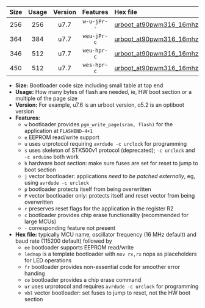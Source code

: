 |Size|Usage|Version|Features|Hex file|
|:-:|:-:|:-:|:-:|:--|
|256|256|u7.7|`w-u-jPr--`|[urboot_at90pwm316_16mhz_115200bps_lednop_ur_vbl.hex](https://raw.githubusercontent.com/stefanrueger/urboot.hex/main/mcus/at90pwm316/fcpu_16mhz/115200_bps/urboot_at90pwm316_16mhz_115200bps_lednop_ur_vbl.hex)|
|364|384|u7.7|`weu-jPr-c`|[urboot_at90pwm316_16mhz_115200bps_ee_lednop_fr_ce_ur_vbl.hex](https://raw.githubusercontent.com/stefanrueger/urboot.hex/main/mcus/at90pwm316/fcpu_16mhz/115200_bps/urboot_at90pwm316_16mhz_115200bps_ee_lednop_fr_ce_ur_vbl.hex)|
|346|512|u7.7|`weu-hpr-c`|[urboot_at90pwm316_16mhz_115200bps_ee_lednop_fr_ce_ur.hex](https://raw.githubusercontent.com/stefanrueger/urboot.hex/main/mcus/at90pwm316/fcpu_16mhz/115200_bps/urboot_at90pwm316_16mhz_115200bps_ee_lednop_fr_ce_ur.hex)|
|450|512|u7.7|`wes-hpr-c`|[urboot_at90pwm316_16mhz_115200bps_ee_lednop_fr_ce.hex](https://raw.githubusercontent.com/stefanrueger/urboot.hex/main/mcus/at90pwm316/fcpu_16mhz/115200_bps/urboot_at90pwm316_16mhz_115200bps_ee_lednop_fr_ce.hex)|

- **Size:** Bootloader code size including small table at top end
- **Usage:** How many bytes of flash are needed, ie, HW boot section or a multiple of the page size
- **Version:** For example, u7.6 is an urboot version, o5.2 is an optiboot version
- **Features:**
  + `w` bootloader provides `pgm_write_page(sram, flash)` for the application at `FLASHEND-4+1`
  + `e` EEPROM read/write support
  + `u` uses urprotocol requiring `avrdude -c urclock` for programming
  + `s` uses skeleton of STK500v1 protocol (deprecated); `-c urclock` and `-c arduino` both work
  + `h` hardware boot section: make sure fuses are set for reset to jump to boot section
  + `j` vector bootloader: applications *need to be patched externally*, eg, using `avrdude -c urclock`
  + `p` bootloader protects itself from being overwritten
  + `P` vector bootloader only: protects itself and reset vector from being overwritten
  + `r` preserves reset flags for the application in the register R2
  + `c` bootloader provides chip erase functionality (recommended for large MCUs)
  + `-` corresponding feature not present
- **Hex file:** typically MCU name, oscillator frequency (16 MHz default) and baud rate (115200 default) followed by
  + `ee` bootloader supports EEPROM read/write
  + `lednop` is a template bootloader with `mov rx,rx` nops as placeholders for LED operations
  + `fr` bootloader provides non-essential code for smoother error handing
  + `ce` bootloader provides a chip erase command
  + `ur` uses urprotocol and requires `avrdude -c urclock` for programming
  + `vbl` vector bootloader: set fuses to jump to reset, not the HW boot section
